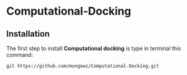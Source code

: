 # Computational-Docking

## Installation
The first step to install **Computational docking** is type in terminal this command:

`git https://github.com/mungowz/Computational-Docking.git`
